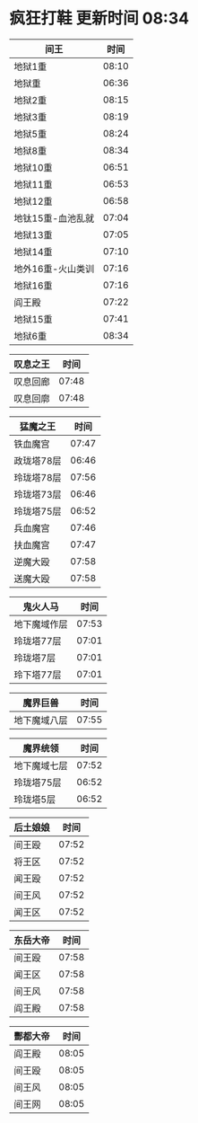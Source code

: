 # 疯狂打鞋 更新时间 08:34

| 间王   | 时间    |
|--------|-------|
| 地狱1重 | 08:10 |
| 地狱重 | 06:36 |
| 地狱2重 | 08:15 |
| 地狱3重 | 08:19 |
| 地狱5重 | 08:24 |
| 地狱8重 | 08:34 |
| 地狱10重 | 06:51 |
| 地狱11重 | 06:53 |
| 地狱12重 | 06:58 |
| 地钛15重-血池乱就 | 07:04 |
| 地狱13重 | 07:05 |
| 地狱14重 | 07:10 |
| 地外16重-火山类训 | 07:16 |
| 地狱16重 | 07:16 |
| 阎王殿 | 07:22 |
| 地狱15重 | 07:41 |
| 地狱6重 | 08:34 |

| 叹息之王   | 时间    |
|--------|-------|
| 叹息回廊 | 07:48 |
| 叹息回廓 | 07:48 |

| 猛魔之王   | 时间    |
|--------|-------|
| 铁血魔宫 | 07:47 |
| 政珑塔78层 | 06:46 |
| 玲珑塔78层 | 07:56 |
| 玲珑塔73层 | 06:46 |
| 玲珑塔75层 | 06:52 |
| 兵血魔宫 | 07:46 |
| 扶血魔宫 | 07:47 |
| 逆魔大殴 | 07:58 |
| 送魔大殴 | 07:58 |

| 鬼火人马   | 时间    |
|--------|-------|
| 地下魔域作层 | 07:53 |
| 玲珑塔77层 | 07:01 |
| 玲珑塔7层 | 07:01 |
| 玲下塔77层 | 07:01 |

| 魔界巨兽   | 时间    |
|--------|-------|
| 地下魔域八层 | 07:55 |

| 魔界统领   | 时间    |
|--------|-------|
| 地下魔域七层 | 07:52 |
| 玲珑塔75层 | 06:52 |
| 玲珑塔5层 | 06:52 |

| 后土娘娘   | 时间    |
|--------|-------|
| 间王殴 | 07:52 |
| 将王区 | 07:52 |
| 闻王殴 | 07:52 |
| 间王风 | 07:52 |
| 闻王区 | 07:52 |

| 东岳大帝   | 时间    |
|--------|-------|
| 间王殴 | 07:58 |
| 闻王区 | 07:58 |
| 间王风 | 07:58 |
| 阎王殿 | 07:58 |

| 酆都大帝   | 时间    |
|--------|-------|
| 阎王殿 | 08:05 |
| 间王殴 | 08:05 |
| 间王风 | 08:05 |
| 间王网 | 08:05 |